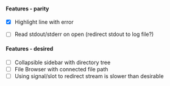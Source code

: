 
#### Features - parity
- [x] Highlight line with error
- [ ] Read stdout/stderr on open (redirect stdout to log file?)


#### Features - desired
- [ ] Collapsible sidebar with directory tree
- [ ] File Browser with connected file path
- [ ] Using signal/slot to redirect stream is slower than desirable
